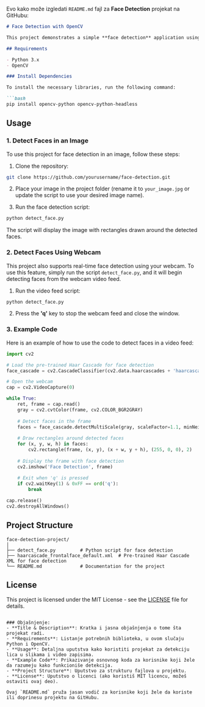 Evo kako može izgledati `README.md` fajl za **Face Detection** projekat na GitHubu:

```markdown
# Face Detection with OpenCV

This project demonstrates a simple **face detection** application using **Python** and the **OpenCV** library. It allows you to detect faces in both images and video feeds using pre-trained Haar Cascade classifiers.

## Requirements

- Python 3.x
- OpenCV

### Install Dependencies

To install the necessary libraries, run the following command:

```bash
pip install opencv-python opencv-python-headless
```

## Usage

### 1. Detect Faces in an Image

To use this project for face detection in an image, follow these steps:

1. Clone the repository:

```bash
git clone https://github.com/yourusername/face-detection.git
```

2. Place your image in the project folder (rename it to `your_image.jpg` or update the script to use your desired image name).

3. Run the face detection script:

```bash
python detect_face.py
```

The script will display the image with rectangles drawn around the detected faces.

### 2. Detect Faces Using Webcam

This project also supports real-time face detection using your webcam. To use this feature, simply run the script `detect_face.py`, and it will begin detecting faces from the webcam video feed.

1. Run the video feed script:

```bash
python detect_face.py
```

2. Press the **'q'** key to stop the webcam feed and close the window.

### 3. Example Code

Here is an example of how to use the code to detect faces in a video feed:

```python
import cv2

# Load the pre-trained Haar Cascade for face detection
face_cascade = cv2.CascadeClassifier(cv2.data.haarcascades + 'haarcascade_frontalface_default.xml')

# Open the webcam
cap = cv2.VideoCapture(0)

while True:
    ret, frame = cap.read()
    gray = cv2.cvtColor(frame, cv2.COLOR_BGR2GRAY)
    
    # Detect faces in the frame
    faces = face_cascade.detectMultiScale(gray, scaleFactor=1.1, minNeighbors=5, minSize=(30, 30))
    
    # Draw rectangles around detected faces
    for (x, y, w, h) in faces:
        cv2.rectangle(frame, (x, y), (x + w, y + h), (255, 0, 0), 2)
    
    # Display the frame with face detection
    cv2.imshow('Face Detection', frame)
    
    # Exit when 'q' is pressed
    if cv2.waitKey(1) & 0xFF == ord('q'):
        break

cap.release()
cv2.destroyAllWindows()
```

## Project Structure

```
face-detection-project/
│
├── detect_face.py         # Python script for face detection
├── haarcascade_frontalface_default.xml  # Pre-trained Haar Cascade XML for face detection
└── README.md              # Documentation for the project
```

## License

This project is licensed under the MIT License - see the [LICENSE](LICENSE) file for details.

```

### Objašnjenje:
- **Title & Description**: Kratka i jasna objašnjenja o tome šta projekat radi.
- **Requirements**: Listanje potrebnih biblioteka, u ovom slučaju Python i OpenCV.
- **Usage**: Detaljna uputstva kako koristiti projekat za detekciju lica u slikama i video zapisima.
- **Example Code**: Prikazivanje osnovnog koda za korisnike koji žele da razumeju kako funkcioniše detekcija.
- **Project Structure**: Uputstvo za strukturu fajlova u projektu.
- **License**: Uputstvo o licenci (ako koristiš MIT licencu, možeš ostaviti ovaj deo).

Ovaj `README.md` pruža jasan vodič za korisnike koji žele da koriste ili doprinesu projektu na GitHubu.

